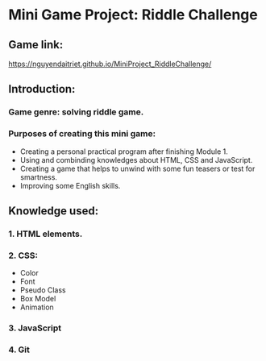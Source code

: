 # Mini Game Project: Riddle Challenge
## Game link: 
https://nguyendaitriet.github.io/MiniProject_RiddleChallenge/
## Introduction:
### Game genre: solving riddle game.
### Purposes of creating this mini game:
* Creating a personal practical program after finishing Module 1.
* Using and combinding knowledges about HTML, CSS and JavaScript.
* Creating a game that helps to unwind with some fun teasers or test for smartness.
* Improving some English skills.
## Knowledge used:
   ### 1. HTML elements.
   ### 2. CSS:
   * Color
   * Font
   * Pseudo Class
   * Box Model
   * Animation

   ### 3. JavaScript
   ### 4. Git

